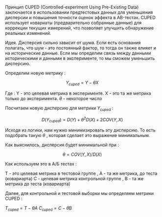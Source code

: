 Принцип CUPED (Controlled-experiment Using Pre-Existing Data) заключается в использовании предтестовых данных для уменьшения дисперсии и повышения точности оценок эффекта в AB-тестах. CUPED использует ковариаты (предварительно собранные данные) для коррекции текущих измерений, что позволяет улучшить обнаружение реальных изменений.

Идея. Дисперсия сильно зависит от шума. Если есть основания полагать, что шум - это постоянный фактор, то тогда он также влияет и на исторические данные. Если мы определим связь между данными историческими и данными в эксперименте, то мы сможем уменьшить дисперсию. 

Определим новую метрику : 

$$
{Y_{cuped}} = Y - {\theta}X
$$

Где : 
Y - это целевая метрика в эксперименте. 
X - это та же метрика только до эксперимента. 
${\theta}$ - некоторое число 

Посчитаем новую дисперсию для метрики ${Y_{cuped}}$ : 

$$
D({Y_{cuped}}) = D(Y) + {\theta}^2D(X) + 2COV(Y,X)
$$

Исходя из логики, нам нужно минимизировать эту дисперсию. То есть подобрать такую ${\theta}$ , которая сделает это выражение минимальным. 

Как выяснилось, дисперсия будет минимальной при : 

$$
\theta = COV(Y,X) / D(X)
$$







Как используем это в А/Б тестах : 

Т - это целевая метрика в тестовой группе , А - та же метрика, до теста (ковариарта)
С - целевая метрика  контрольной группе , B - та же метрика до теста (ковариарта)

Далее, для контрольной и тестовой выборки мы определяем метрики CUPED : 

${T_{cuped}} = T - {\theta}A$
${C_{cuped}} = C - {\theta}B$




